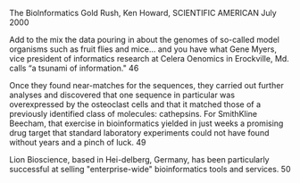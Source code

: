 ﻿The Biolnformatics Gold Rush, Ken Howard, SCIENTIFIC AMERICAN July 2000 

Add to the mix the data pouring in about the genomes of so-called model organisms such as fruit flies and mice... and you have what Gene Myers,  vice president of informatics research at Celera Oenomics in Erockville, Md. calls “a tsunami of information." 46

Once they found near-matches for the sequences, they carried out further analyses and discovered that one sequence in particular was overexpressed by the osteoclast cells and that it matched those of a previously identified class of molecules: cathepsins. For SmithKline Beecham, that exercise in bioinformatics yielded in just weeks a promising drug target that standard laboratory experiments could not have found without years and a pinch of luck. 49

Lion Bioscience, based in Hei-delberg, Germany, has been particularly successful at selling "enterprise-wide" bioinformatics tools and services. 50
